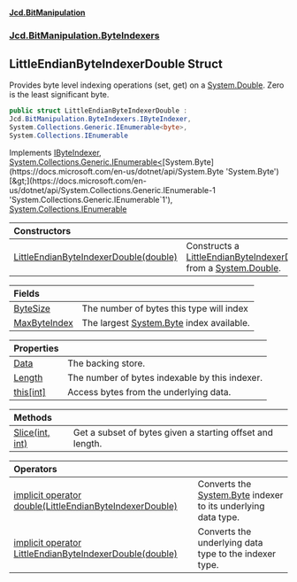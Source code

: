 #### [Jcd.BitManipulation](index.md 'index')

### [Jcd.BitManipulation.ByteIndexers](Jcd.BitManipulation.ByteIndexers.md 'Jcd.BitManipulation.ByteIndexers')

## LittleEndianByteIndexerDouble Struct

Provides byte level indexing operations (set, get) on
a [System.Double](https://docs.microsoft.com/en-us/dotnet/api/System.Double 'System.Double'). Zero is the least
significant byte.

```csharp
public struct LittleEndianByteIndexerDouble :
Jcd.BitManipulation.ByteIndexers.IByteIndexer,
System.Collections.Generic.IEnumerable<byte>,
System.Collections.IEnumerable
```

Implements [IByteIndexer](Jcd.BitManipulation.ByteIndexers.IByteIndexer.md 'Jcd.BitManipulation.ByteIndexers.IByteIndexer'), [System.Collections.Generic.IEnumerable&lt;](https://docs.microsoft.com/en-us/dotnet/api/System.Collections.Generic.IEnumerable-1 'System.Collections.Generic.IEnumerable`1')[System.Byte](https://docs.microsoft.com/en-us/dotnet/api/System.Byte 'System.Byte')[&gt;](https://docs.microsoft.com/en-us/dotnet/api/System.Collections.Generic.IEnumerable-1 'System.Collections.Generic.IEnumerable`1'), [System.Collections.IEnumerable](https://docs.microsoft.com/en-us/dotnet/api/System.Collections.IEnumerable 'System.Collections.IEnumerable')

| Constructors                                                                                                                                                                                                                                            |                                                                                                                                                                                                                                                                                     |
|:--------------------------------------------------------------------------------------------------------------------------------------------------------------------------------------------------------------------------------------------------------|:------------------------------------------------------------------------------------------------------------------------------------------------------------------------------------------------------------------------------------------------------------------------------------|
| [LittleEndianByteIndexerDouble(double)](Jcd.BitManipulation.ByteIndexers.LittleEndianByteIndexerDouble.LittleEndianByteIndexerDouble(double).md 'Jcd.BitManipulation.ByteIndexers.LittleEndianByteIndexerDouble.LittleEndianByteIndexerDouble(double)') | Constructs a [LittleEndianByteIndexerDouble](Jcd.BitManipulation.ByteIndexers.LittleEndianByteIndexerDouble.md 'Jcd.BitManipulation.ByteIndexers.LittleEndianByteIndexerDouble') from a [System.Double](https://docs.microsoft.com/en-us/dotnet/api/System.Double 'System.Double'). |

| Fields                                                                                                                                                                       |                                                                                                                   |
|:-----------------------------------------------------------------------------------------------------------------------------------------------------------------------------|:------------------------------------------------------------------------------------------------------------------|
| [ByteSize](Jcd.BitManipulation.ByteIndexers.LittleEndianByteIndexerDouble.ByteSize.md 'Jcd.BitManipulation.ByteIndexers.LittleEndianByteIndexerDouble.ByteSize')             | The number of bytes this type will index                                                                          |
| [MaxByteIndex](Jcd.BitManipulation.ByteIndexers.LittleEndianByteIndexerDouble.MaxByteIndex.md 'Jcd.BitManipulation.ByteIndexers.LittleEndianByteIndexerDouble.MaxByteIndex') | The largest [System.Byte](https://docs.microsoft.com/en-us/dotnet/api/System.Byte 'System.Byte') index available. |

| Properties                                                                                                                                                          |                                                |
|:--------------------------------------------------------------------------------------------------------------------------------------------------------------------|:-----------------------------------------------|
| [Data](Jcd.BitManipulation.ByteIndexers.LittleEndianByteIndexerDouble.Data.md 'Jcd.BitManipulation.ByteIndexers.LittleEndianByteIndexerDouble.Data')                | The backing store.                             |
| [Length](Jcd.BitManipulation.ByteIndexers.LittleEndianByteIndexerDouble.Length.md 'Jcd.BitManipulation.ByteIndexers.LittleEndianByteIndexerDouble.Length')          | The number of bytes indexable by this indexer. |
| [this[int]](Jcd.BitManipulation.ByteIndexers.LittleEndianByteIndexerDouble.this[int].md 'Jcd.BitManipulation.ByteIndexers.LittleEndianByteIndexerDouble.this[int]') | Access bytes from the underlying data.         |

| Methods                                                                                                                                                                              |                                                           |
|:-------------------------------------------------------------------------------------------------------------------------------------------------------------------------------------|:----------------------------------------------------------|
| [Slice(int, int)](Jcd.BitManipulation.ByteIndexers.LittleEndianByteIndexerDouble.Slice(int,int).md 'Jcd.BitManipulation.ByteIndexers.LittleEndianByteIndexerDouble.Slice(int, int)') | Get a subset of bytes given a starting offset and length. |

| Operators                                                                                                                                                                                                                                                                                                                                                          |                                                                                                                                        |
|:-------------------------------------------------------------------------------------------------------------------------------------------------------------------------------------------------------------------------------------------------------------------------------------------------------------------------------------------------------------------|:---------------------------------------------------------------------------------------------------------------------------------------|
| [implicit operator double(LittleEndianByteIndexerDouble)](Jcd.BitManipulation.ByteIndexers.LittleEndianByteIndexerDouble.op_Implicitdouble(Jcd.BitManipulation.ByteIndexers.LittleEndianByteIndexerDouble).md 'Jcd.BitManipulation.ByteIndexers.LittleEndianByteIndexerDouble.op_Implicit double(Jcd.BitManipulation.ByteIndexers.LittleEndianByteIndexerDouble)') | Converts the [System.Byte](https://docs.microsoft.com/en-us/dotnet/api/System.Byte 'System.Byte') indexer to its underlying data type. |
| [implicit operator LittleEndianByteIndexerDouble(double)](Jcd.BitManipulation.ByteIndexers.LittleEndianByteIndexerDouble.op_ImplicitJcd.BitManipulation.ByteIndexers.LittleEndianByteIndexerDouble(double).md 'Jcd.BitManipulation.ByteIndexers.LittleEndianByteIndexerDouble.op_Implicit Jcd.BitManipulation.ByteIndexers.LittleEndianByteIndexerDouble(double)') | Converts the underlying data type to the indexer type.                                                                                 |
